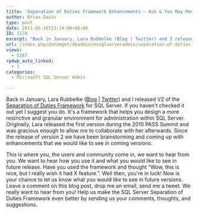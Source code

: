 ```yaml
---
title: 'Separation of Duties Framework Enhancements – Ask & You May Receive'
author: Brian Davis
type: post
date: 2011-05-16T23:14:00+00:00
ID: 1178
excerpt: "Back in January, Lara Rubbelke (Blog | Twitter) and I released V2 of the Separation of Duties Framework for SQL Server. If you haven't checked it out yet I suggest you do. It's a framework that helps you design a more restrictive and granular environmen&hellip;"
url: /index.php/datamgmt/dbadmin/mssqlserveradmin/separation-of-duties-framework-enhancements/
views:
  - 5287
rp4wp_auto_linked:
  - 1
categories:
  - Microsoft SQL Server Admin

---
```

Back in January, Lara Rubbelke ([Blog][1] | [Twitter][2]) and I released V2 of the [Separation of Duties Framework][3] for SQL Server. If you haven't checked it out yet I suggest you do. It's a framework that helps you design a more restrictive and granular environment for administration within SQL Server. Originally, Lara released the first version during the 2010 PASS Summit and was gracious enough to allow me to collaborate with her afterwards. Since the release of version 2 we have been brainstorming and coming up with enhancements that we would like to see in coming versions.

This is where you, the users and community come in, we want to hear from you. We want to hear how you use it and what you would like to see in future release. Have you used the framework and thought “Wow, this is nice, but I really wish it had X feature.”. Well then, you're in luck! Now is your chance to let us know what you would like to see in future versions. Leave a comment on this blog post, drop me an email, send me a tweet. We really want to hear from you! Help us make the SQL Server Separation of Duties Framework even better by sending us your comments, thoughts, and suggestions.

 [1]: http://sqlblog.com/blogs/lara_rubbelke/default.aspx
 [2]: http://twitter.com/#!/sqlgal
 [3]: http://sqlserversod.codeplex.com/